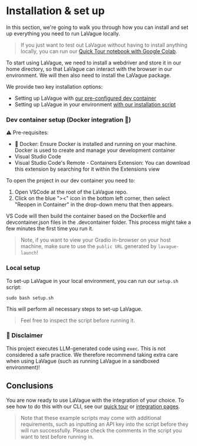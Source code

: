 
# Installation & set up

In this section, we're going to walk you through how you can install and set up everything you need to run LaVague locally.

> If you just want to test out LaVague without having to install anything locally, you can run our [Quick Tour notebook with Google Colab](https://colab.research.google.com/github/lavague-ai/lavague/blob/main/docs/docs/get-started/quick-tour.ipynb).


To start using LaVague, we need to install a webdriver and store it in our home directory, so that LaVague can interact with the browser in our environment. We will then also need to install the LaVague package.

We provide two key installation options: 
- Setting up LaVague with [our pre-configured dev container](#dev-container-setup-docker-integration-🐋)
- Setting up LaVague in your environment [with our installation script](#local-setup)

### Dev container setup (Docker integration 🐋)

⚠️ Pre-requisites:

- 🐋 Docker: Ensure Docker is installed and running on your machine. Docker is used to create and manage your development container
- Visual Studio Code
- Visual Studio Code's Remote - Containers Extension: You can download this extension by searching for it within the Extensions view

To open the project in our dev container you need to:

1. Open VSCode at the root of the LaVague repo.
2. Click on the blue "><" icon in the bottom left corner, then select "Reopen in Container" in the drop-down menu that then appears.

VS Code will then build the container based on the Dockerfile and devcontainer.json files in the .devcontainer folder. This process might take a few minutes the first time you run it.

> Note, if you want to view your Gradio in-browser on your host machine, make sure to use the `public URL` generated by `lavague-launch`!

### Local setup

To set-up LaVague in your local environment, you can run our `setup.sh` script:

`sudo bash setup.sh`

This will perform all necessary steps to set-up LaVague.

> Feel free to inspect the script before running it.

### 🚨 Disclaimer

This project executes LLM-generated code using `exec`. This is not considered a safe practice. We therefore recommend taking extra care when using LaVague (such as running LaVague in a sandboxed environment)!

## Conclusions

You are now ready to use LaVague with the integration of your choice. To see how to do this with our CLI, see our [quick tour](./quick-tour.ipynb) or [integration pages](../integrations/hugging-face-api.ipynb).

> Note that these example scripts may come with additional requirements, such as inputting an API key into the script before they will run successfully. Please check the comments in the script you want to test before running in.